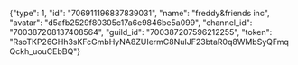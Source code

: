 {"type": 1, "id": "706911196837839031", "name": "freddy&friends inc", "avatar": "d5afb2529f80305c17a6e9846be5a099", "channel_id": "700387208137408564", "guild_id": "700387207596212255", "token": "RsoTKP26GHh3sKFcGmbHyNA8ZUIermC8NuIJF23btaR0q8WMbSyQFmqQckh_uouCEbBQ"}
